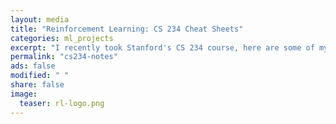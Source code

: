 ```yaml
---                                                                             
layout: media                                                                   
title: "Reinforcement Learning: CS 234 Cheat Sheets"
categories: ml_projects                                                            
excerpt: "I recently took Stanford's CS 234 course, here are some of my notes from this great class"
permalink: "cs234-notes"
ads: false                                                                      
modified: " "                                                                   
share: false                                                                    
image:                                                                          
  teaser: rl-logo.png
---
```

